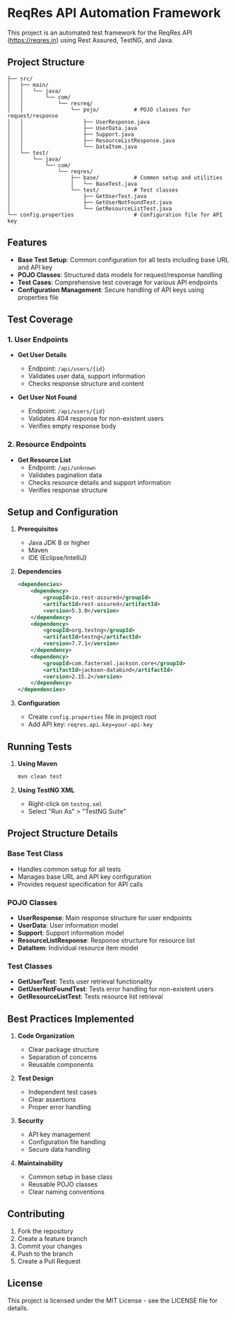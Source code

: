 # ReqRes API Automation Framework

This project is an automated test framework for the ReqRes API (https://reqres.in) using Rest Assured, TestNG, and Java.

## Project Structure

```
├── src/
│   ├── main/
│   │   └── java/
│   │       └── com/
│   │           └── resreq/
│   │               └── pojo/           # POJO classes for request/response
│   │                   ├── UserResponse.java
│   │                   ├── UserData.java
│   │                   ├── Support.java
│   │                   ├── ResourceListResponse.java
│   │                   └── DataItem.java
│   └── test/
│       └── java/
│           └── com/
│               └── reqres/
│                   ├── base/           # Common setup and utilities
│                   │   └── BaseTest.java
│                   └── test/           # Test classes
│                       ├── GetUserTest.java
│                       ├── GetUserNotFoundTest.java
│                       └── GetResourceListTest.java
└── config.properties                   # Configuration file for API key
```

## Features

- **Base Test Setup**: Common configuration for all tests including base URL and API key
- **POJO Classes**: Structured data models for request/response handling
- **Test Cases**: Comprehensive test coverage for various API endpoints
- **Configuration Management**: Secure handling of API keys using properties file

## Test Coverage

### 1. User Endpoints
- **Get User Details**
  - Endpoint: `/api/users/{id}`
  - Validates user data, support information
  - Checks response structure and content

- **Get User Not Found**
  - Endpoint: `/api/users/{id}`
  - Validates 404 response for non-existent users
  - Verifies empty response body

### 2. Resource Endpoints
- **Get Resource List**
  - Endpoint: `/api/unknown`
  - Validates pagination data
  - Checks resource details and support information
  - Verifies response structure

## Setup and Configuration

1. **Prerequisites**
   - Java JDK 8 or higher
   - Maven
   - IDE (Eclipse/IntelliJ)

2. **Dependencies**
   ```xml
   <dependencies>
       <dependency>
           <groupId>io.rest-assured</groupId>
           <artifactId>rest-assured</artifactId>
           <version>5.3.0</version>
       </dependency>
       <dependency>
           <groupId>org.testng</groupId>
           <artifactId>testng</artifactId>
           <version>7.7.1</version>
       </dependency>
       <dependency>
           <groupId>com.fasterxml.jackson.core</groupId>
           <artifactId>jackson-databind</artifactId>
           <version>2.15.2</version>
       </dependency>
   </dependencies>
   ```

3. **Configuration**
   - Create `config.properties` file in project root
   - Add API key: `reqres.api.key=your-api-key`

## Running Tests

1. **Using Maven**
   ```bash
   mvn clean test
   ```

2. **Using TestNG XML**
   - Right-click on `testng.xml`
   - Select "Run As" > "TestNG Suite"

## Project Structure Details

### Base Test Class
- Handles common setup for all tests
- Manages base URL and API key configuration
- Provides request specification for API calls

### POJO Classes
- **UserResponse**: Main response structure for user endpoints
- **UserData**: User information model
- **Support**: Support information model
- **ResourceListResponse**: Response structure for resource list
- **DataItem**: Individual resource item model

### Test Classes
- **GetUserTest**: Tests user retrieval functionality
- **GetUserNotFoundTest**: Tests error handling for non-existent users
- **GetResourceListTest**: Tests resource list retrieval

## Best Practices Implemented

1. **Code Organization**
   - Clear package structure
   - Separation of concerns
   - Reusable components

2. **Test Design**
   - Independent test cases
   - Clear assertions
   - Proper error handling

3. **Security**
   - API key management
   - Configuration file handling
   - Secure data handling

4. **Maintainability**
   - Common setup in base class
   - Reusable POJO classes
   - Clear naming conventions

## Contributing

1. Fork the repository
2. Create a feature branch
3. Commit your changes
4. Push to the branch
5. Create a Pull Request

## License

This project is licensed under the MIT License - see the LICENSE file for details. 